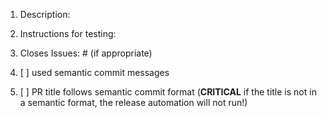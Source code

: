 1. Description:

1. Instructions for testing:

1. Closes Issues: #<number> (if appropriate)

1. [ ] used semantic commit messages
  
1. [ ] PR title follows semantic commit format (**CRITICAL** if the title is not in a semantic format, the release automation will not run!)
